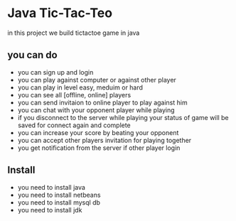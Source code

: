 # Java Tic-Tac-Teo


in this project we build tictactoe game in java 

## you can do 

* you can sign up and login 
* you can play against computer or against other player
* you can play in level easy, meduim or hard
* you can see all [offline, online] players 
* you can send invitaion to online player to play against him
* you can chat with your opponent player while playing
* if you disconnect to the server while playing your status of game will be saved for connect again and complete
* you can increase your score by beating your opponent
* you can accept other players invitation for playing together
* you get notification from the server if other player login

## Install

* you need to install java
* you need to install netbeans
* you need to install mysql db
* you need to install jdk

